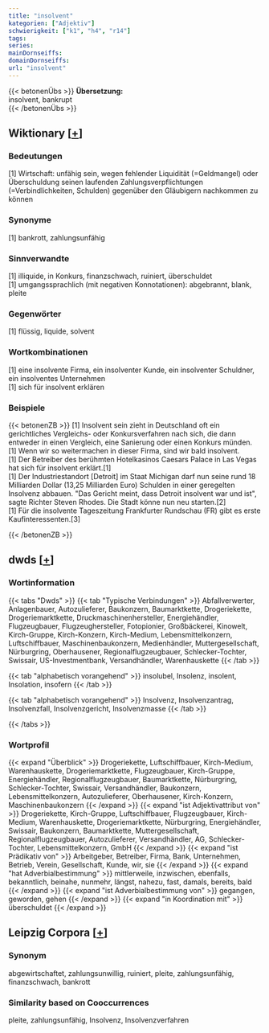 ```yaml
---
title: "insolvent"
kategorien: ["Adjektiv"]
schwierigkeit: ["k1", "h4", "r14"]
tags:
series:
mainDornseiffs:
domainDornseiffs:
url: "insolvent"
---
```


{{< betonenÜbs >}}
**Übersetzung:**  
insolvent, bankrupt  
{{< /betonenÜbs >}}

## Wiktionary [[+](https://de.wiktionary.org/wiki/insolvent)]

### Bedeutungen
[1] Wirtschaft: unfähig sein, wegen fehlender Liquidität (=Geldmangel) oder Überschuldung seinen laufenden Zahlungsverpflichtungen (=Verbindlichkeiten, Schulden) gegenüber den Gläubigern nachkommen zu können  

### Synonyme
[1] bankrott, zahlungsunfähig  

### Sinnverwandte
[1] illiquide,  in Konkurs, finanzschwach, ruiniert, überschuldet  
[1] umgangssprachlich (mit negativen Konnotationen): abgebrannt, blank, pleite  

### Gegenwörter
[1] flüssig, liquide, solvent  

### Wortkombinationen
[1] eine  insolvente Firma, ein insolventer Kunde, ein insolventer Schuldner, ein insolventes Unternehmen  
[1] sich für insolvent erklären  

### Beispiele
{{< betonenZB >}}
[1] Insolvent sein zieht in Deutschland oft ein gerichtliches Vergleichs- oder Konkursverfahren nach sich, die dann entweder in einen Vergleich, eine Sanierung oder einen Konkurs münden.  
[1] Wenn wir so weitermachen in dieser Firma, sind wir bald insolvent.  
[1] Der Betreiber des berühmten Hotelkasinos Caesars Palace in Las Vegas hat sich für insolvent erklärt.[1]  
[1] Der Industriestandort [Detroit] im Staat Michigan darf nun seine rund 18 Milliarden Dollar (13,25 Milliarden Euro) Schulden in einer geregelten Insolvenz abbauen. "Das Gericht meint, dass Detroit insolvent war und ist", sagte Richter Steven Rhodes. Die Stadt könne nun neu starten.[2]  
[1] Für die insolvente Tageszeitung Frankfurter Rundschau (FR) gibt es erste Kaufinteressenten.[3]  

{{< /betonenZB >}}


## dwds [[+](https://www.dwds.de/wb/insolvent)]

### Wortinformation
{{< tabs "Dwds" >}}
{{< tab "Typische Verbindungen" >}}
Abfallverwerter, Anlagenbauer, Autozulieferer, Baukonzern, Baumarktkette, Drogeriekette, Drogeriemarktkette, Druckmaschinenhersteller, Energiehändler, Flugzeugbauer, Flugzeughersteller, Fotopionier, Großbäckerei, Kinowelt, Kirch-Gruppe, Kirch-Konzern, Kirch-Medium, Lebensmittelkonzern, Luftschiffbauer, Maschinenbaukonzern, Medienhändler, Muttergesellschaft, Nürburgring, Oberhausener, Regionalflugzeugbauer, Schlecker-Tochter, Swissair, US-Investmentbank, Versandhändler, Warenhauskette
{{< /tab >}}

{{< tab "alphabetisch vorangehend" >}}
insolubel, Insolenz, insolent, Insolation, insofern
{{< /tab >}}

{{< tab "alphabetisch vorangehend" >}}
Insolvenz, Insolvenzantrag, Insolvenzfall, Insolvenzgericht, Insolvenzmasse
{{< /tab >}}

{{< /tabs >}}

### Wortprofil
{{< expand "Überblick" >}} Drogeriekette, Luftschiffbauer, Kirch-Medium, Warenhauskette, Drogeriemarktkette, Flugzeugbauer, Kirch-Gruppe, Energiehändler, Regionalflugzeugbauer, Baumarktkette, Nürburgring, Schlecker-Tochter, Swissair, Versandhändler, Baukonzern, Lebensmittelkonzern, Autozulieferer, Oberhausener, Kirch-Konzern, Maschinenbaukonzern {{< /expand >}}
{{< expand "ist Adjektivattribut von" >}} Drogeriekette, Kirch-Gruppe, Luftschiffbauer, Flugzeugbauer, Kirch-Medium, Warenhauskette, Drogeriemarktkette, Nürburgring, Energiehändler, Swissair, Baukonzern, Baumarktkette, Muttergesellschaft, Regionalflugzeugbauer, Autozulieferer, Versandhändler, AG, Schlecker-Tochter, Lebensmittelkonzern, GmbH {{< /expand >}}
{{< expand "ist Prädikativ von" >}} Arbeitgeber, Betreiber, Firma, Bank, Unternehmen, Betrieb, Verein, Gesellschaft, Kunde, wir, sie {{< /expand >}}
{{< expand "hat Adverbialbestimmung" >}} mittlerweile, inzwischen, ebenfalls, bekanntlich, beinahe, nunmehr, längst, nahezu, fast, damals, bereits, bald {{< /expand >}}
{{< expand "ist Adverbialbestimmung von" >}} gegangen, geworden, gehen {{< /expand >}}
{{< expand "in Koordination mit" >}} überschuldet {{< /expand >}}

## Leipzig Corpora [[+](https://corpora.uni-leipzig.de/en/res?word=insolvent&corpusId=deu_newscrawl-public_2018)]


### Synonym
abgewirtschaftet, zahlungsunwillig, ruiniert, pleite, zahlungsunfähig, finanzschwach, bankrott


### Similarity based on Cooccurrences
pleite, zahlungsunfähig, Insolvenz, Insolvenzverfahren

